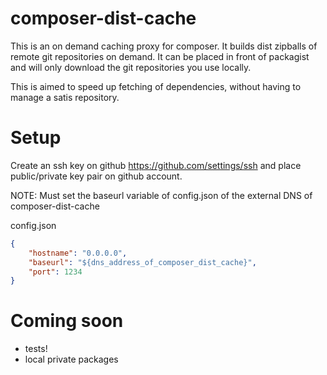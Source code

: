 composer-dist-cache
===================

This is an on demand caching proxy for composer. It builds dist zipballs of remote git repositories on demand. It can be placed in front of packagist and will only download the git repositories you use locally.

This is aimed to speed up fetching of dependencies, without having to manage a satis repository.

Setup
===================

Create an ssh key on github https://github.com/settings/ssh and place public/private key pair on github account.

NOTE: Must set the baseurl variable of config.json of the external DNS of composer-dist-cache

config.json
```json
{
	"hostname": "0.0.0.0",
	"baseurl": "${dns_address_of_composer_dist_cache}",
	"port": 1234
}
```

Coming soon
===========
 - tests!
 - local private packages
